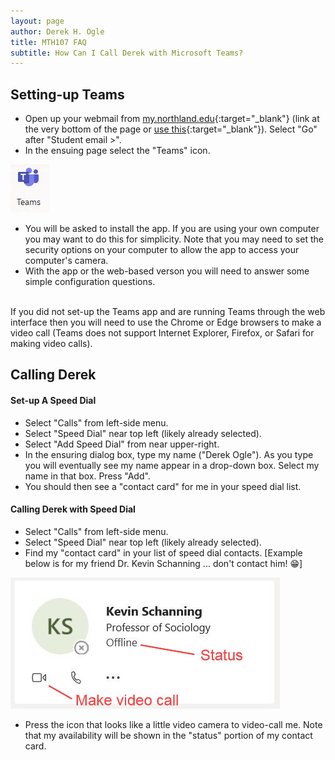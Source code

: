 ```yaml
---
layout: page
author: Derek H. Ogle
title: MTH107 FAQ
subtitle: How Can I Call Derek with Microsoft Teams?
---
```


## Setting-up Teams

* Open up your webmail from [my.northland.edu](https://my.northland.edu/){:target="_blank"} (link at the very bottom of the page or [use this](https://my.northland.edu/web-mail/){:target="_blank"}). Select "Go" after "Student email >".
* In the ensuing page select the "Teams" icon.

![Compile Script Button](Figs/TeamsIcon.JPG)

* You will be asked to install the app. If you are using your own computer you may want to do this for simplicity. Note that you may need to set the security options on your computer to allow the app to access your computer's camera.
* With the app or the web-based verson you will need to answer some simple configuration questions.

<br>

<div class="alert alert-info">
If you did not set-up the Teams app and are running Teams through the web interface then you will need to use the Chrome or Edge browsers to make a video call (Teams does not support Internet Explorer, Firefox, or Safari for making video calls).
</div>

## Calling Derek
#### Set-up A Speed Dial

* Select "Calls" from left-side menu.
* Select "Speed Dial" near top left (likely already selected).
* Select "Add Speed Dial" from near upper-right.
* In the ensuring dialog box, type my name ("Derek Ogle"). As you type you will eventually see my name appear in a drop-down box. Select my name in that box. Press "Add".
* You should then see a "contact card" for me in your speed dial list.


#### Calling Derek with Speed Dial

* Select "Calls" from left-side menu.
* Select "Speed Dial" near top left (likely already selected).
* Find my "contact card" in your list of speed dial contacts. [Example below is for my friend Dr. Kevin Schanning ... don't contact him! &#x1F601;]

![Compile Script Button](Figs/TeamsContactCard.JPG)

* Press the icon that looks like a little video camera to video-call me. Note that my availability will be shown in the "status" portion of my contact card.
